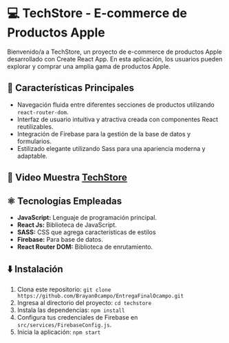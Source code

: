 # 💻 TechStore - E-commerce de Productos Apple

 Bienvenido/a a TechStore, un proyecto de e-commerce de productos Apple desarrollado con Create React App. En esta aplicación, los usuarios pueden explorar y comprar una amplia gama de productos Apple.

## 📝 Características Principales

- Navegación fluida entre diferentes secciones de productos utilizando `react-router-dom`.
- Interfaz de usuario intuitiva y atractiva creada con componentes React reutilizables.
- Integración de Firebase para la gestión de la base de datos y formularios.
- Estilizado elegante utilizando Sass para una apariencia moderna y adaptable.

## 🎥 Video Muestra [TechStore](https://drive.google.com/file/d/14B2UAOEDasMFYDFUqKaF38-nTdVKzcDP/view?usp=drive_link)

## ⚛️ Tecnologías Empleadas

- **JavaScript:** Lenguaje de programación principal.
- **React Js:** Biblioteca de JavaScript.
- **SASS:** CSS que agrega características de estilos
- **Firebase:** Para base de datos.
- **React Router DOM:** Biblioteca de enrutamiento.


## ⬇️ Instalación

1. Clona este repositorio: `git clone https://github.com/Brayan0campo/EntregaFinalOcampo.git`
2. Ingresa al directorio del proyecto: `cd techstore`
3. Instala las dependencias: `npm install`
4. Configura tus credenciales de Firebase en `src/services/FirebaseConfig.js`.
5. Inicia la aplicación: `npm start`
